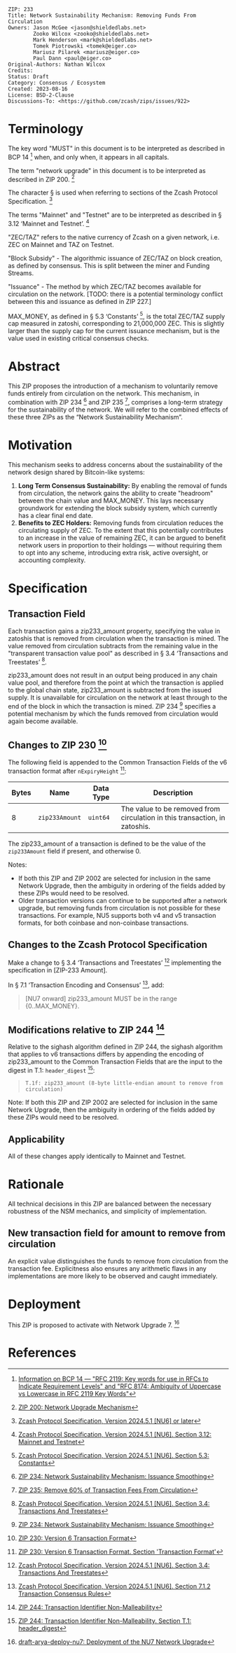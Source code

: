 ```
ZIP: 233
Title: Network Sustainability Mechanism: Removing Funds From Circulation
Owners: Jason McGee <jason@shieldedlabs.net>
        Zooko Wilcox <zooko@shieldedlabs.net>
        Mark Henderson <mark@shieldedlabs.net>
        Tomek Piotrowski <tomek@eiger.co>
        Mariusz Pilarek <mariusz@eiger.co>
        Paul Dann <paul@eiger.co>
Original-Authors: Nathan Wilcox
Credits:
Status: Draft
Category: Consensus / Ecosystem
Created: 2023-08-16
License: BSD-2-Clause
Discussions-To: <https://github.com/zcash/zips/issues/922>
```


# Terminology

The key word "MUST" in this document is to be interpreted as described in
BCP 14 [^BCP14] when, and only when, it appears in all capitals.

The term "network upgrade" in this document is to be interpreted as described
in ZIP 200. [^zip-0200]

The character § is used when referring to sections of the Zcash Protocol
Specification. [^protocol]

The terms "Mainnet" and "Testnet" are to be interpreted as described in
§ 3.12 ‘Mainnet and Testnet’. [^protocol-networks]

"ZEC/TAZ" refers to the native currency of Zcash on a given network, i.e.
ZEC on Mainnet and TAZ on Testnet.

"Block Subsidy" - The algorithmic issuance of ZEC/TAZ on block creation, as
defined by consensus. This is split between the miner and Funding Streams.

"Issuance" - The method by which ZEC/TAZ becomes available for circulation
on the network. [TODO: there is a potential terminology conflict between
this and issuance as defined in ZIP 227.]

$\mathsf{MAX\_MONEY}$, as defined in § 5.3 ‘Constants’ [^protocol-constants],
is the total ZEC/TAZ supply cap measured in zatoshi, corresponding to
21,000,000 ZEC. This is slightly larger than the supply cap for the current
issuance mechanism, but is the value used in existing critical consensus
checks.


# Abstract

This ZIP proposes the introduction of a mechanism to voluntarily remove funds
entirely from circulation on the network. This mechanism, in combination with
ZIP 234 [^zip-0234] and ZIP 235 [^zip-0235], comprises a long-term strategy for
the sustainability of the network. We will refer to the combined effects of
these three ZIPs as the “Network Sustainability Mechanism”.


# Motivation

This mechanism seeks to address concerns about the sustainability of the network
design shared by Bitcoin-like systems:

1. **Long Term Consensus Sustainability:** By enabling the removal of funds from
   circulation, the network gains the ability to create "headroom" between the
   chain value and $\mathsf{MAX\_MONEY}$. This lays necessary groundwork for
   extending the block subsidy system, which currently has a clear final end
   date.
2. **Benefits to ZEC Holders:** Removing funds from circulation reduces the
   circulating supply of ZEC. To the extent that this potentially contributes to
   an increase in the value of remaining ZEC, it can be argued to benefit network
   users in proportion to their holdings — without requiring them to opt into any
   scheme, introducing extra risk, active oversight, or accounting complexity.


# Specification

## Transaction Field

Each transaction gains a $\mathsf{zip233\_amount}$ property, specifying the
value in zatoshis that is removed from circulation when the transaction is
mined. The value removed from circulation subtracts from the remaining value in
the "transparent transaction value pool" as described in § 3.4 ‘Transactions and
Treestates’ [^protocol-transactions].

$\mathsf{zip233\_amount}$ does not result in an output being produced in any
chain value pool, and therefore from the point at which the transaction is
applied to the global chain state, $\mathsf{zip233\_amount}$ is subtracted from
the issued supply. It is unavailable for circulation on the network at least
through to the end of the block in which the transaction is mined. ZIP 234
[^zip-0234] specifies a potential mechanism by which the funds removed from
circulation would again become available.

## Changes to ZIP 230 [^zip-0230]

The following field is appended to the Common Transaction Fields of the v6
transaction format after `nExpiryHeight` [^zip-0230-transaction-format]:

| Bytes | Name           | Data Type | Description                                                                |
|-------|----------------|-----------|----------------------------------------------------------------------------|
|   8   | `zip233Amount` | `uint64`  | The value to be removed from circulation in this transaction, in zatoshis. |

The $\mathsf{zip233\_amount}$ of a transaction is defined to be the value of the
`zip233Amount` field if present, and otherwise 0.

Notes:

* If both this ZIP and ZIP 2002 are selected for inclusion in the same Network
  Upgrade, then the ambiguity in ordering of the fields added by these ZIPs
  would need to be resolved.
* Older transaction versions can continue to be supported after a network
  upgrade, but removing funds from circulation is not possible for these
  transactions. For example, NU5 supports both v4 and v5 transaction formats,
  for both coinbase and non-coinbase transactions.

## Changes to the Zcash Protocol Specification

Make a change to § 3.4 ‘Transactions and Treestates’ [^protocol-transactions]
implementing the specification in [ZIP-233 Amount].

In § 7.1 ‘Transaction Encoding and Consensus’ [^protocol-txnconsensus], add:

> [NU7 onward] $\mathsf{zip233\_amount}$ MUST be in the range $\{ 0 .. \mathsf{MAX\_MONEY} \}$.

## Modifications relative to ZIP 244 [^zip-0244]

Relative to the sighash algorithm defined in ZIP 244, the sighash algorithm
that applies to v6 transactions differs by appending the encoding of
$\mathsf{zip233\_amount}$ to the Common Transaction Fields that are the input
to the digest in T.1: `header_digest` [^zip-0244-t-1-header-digest]:

>     T.1f: zip233_amount (8-byte little-endian amount to remove from circulation)

Note: If both this ZIP and ZIP 2002 are selected for inclusion in the same
Network Upgrade, then the ambiguity in ordering of the fields added by these
ZIPs would need to be resolved.

## Applicability

All of these changes apply identically to Mainnet and Testnet.


# Rationale

All technical decisions in this ZIP are balanced between the necessary
robustness of the NSM mechanics, and simplicity of implementation.

## New transaction field for amount to remove from circulation

An explicit value distinguishes the funds to remove from circulation from
the transaction fee. Explicitness also ensures any arithmetic flaws in any
implementations are more likely to be observed and caught immediately.


# Deployment

This ZIP is proposed to activate with Network Upgrade 7. [^draft-arya-deploy-nu7]


# References

[^BCP14]: [Information on BCP 14 — "RFC 2119: Key words for use in RFCs to Indicate Requirement Levels" and "RFC 8174: Ambiguity of Uppercase vs Lowercase in RFC 2119 Key Words"](https://www.rfc-editor.org/info/bcp14)

[^protocol]: [Zcash Protocol Specification, Version 2024.5.1 [NU6] or later](protocol/protocol.pdf)

[^protocol-transactions]: [Zcash Protocol Specification, Version 2024.5.1 [NU6]. Section 3.4: Transactions And Treestates](protocol/protocol.pdf#transactions)

[^protocol-networks]: [Zcash Protocol Specification, Version 2024.5.1 [NU6]. Section 3.12: Mainnet and Testnet](protocol/protocol.pdf#networks)

[^protocol-constants]: [Zcash Protocol Specification, Version 2024.5.1 [NU6]. Section 5.3: Constants](protocol/protocol.pdf#constants)

[^protocol-txnconsensus]: [Zcash Protocol Specification, Version 2024.5.1 [NU6]. Section 7.1.2 Transaction Consensus Rules](protocol/protocol.pdf#txnconsensus)

[^zip-0200]: [ZIP 200: Network Upgrade Mechanism](zip-0200.rst)

[^zip-0230]: [ZIP 230: Version 6 Transaction Format](zip-0230.rst)

[^zip-0230-transaction-format]: [ZIP 230: Version 6 Transaction Format. Section 'Transaction Format'](zip-0230#transaction-format)

[^zip-0234]: [ZIP 234: Network Sustainability Mechanism: Issuance Smoothing](zip-0234.rst)

[^zip-0235]: [ZIP 235: Remove 60% of Transaction Fees From Circulation](zip-0235.rst)

[^zip-0244]: [ZIP 244: Transaction Identifier Non-Malleability](zip-0244.rst)

[^zip-0244-t-1-header-digest]: [ZIP 244: Transaction Identifier Non-Malleability. Section T.1: header_digest](zip-0244.rst#t-1-header-digest)

[^draft-arya-deploy-nu7]: [draft-arya-deploy-nu7: Deployment of the NU7 Network Upgrade](draft-arya-deploy-nu7.md)
